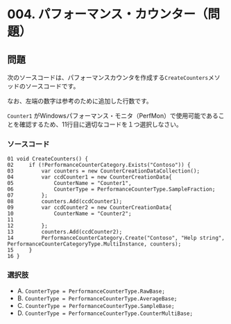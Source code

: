 # 004. パフォーマンス・カウンター（問題）

## 問題

次のソースコードは、パフォーマンスカウンタを作成する`CreateCounters`メソッドのソースコードです。

なお、左端の数字は参考のために追加した行数です。

`Counter1` がWindowsパフォーマンス・モニタ（PerfMon）で使用可能であることを確認するため、11行目に適切なコードを１つ選択しなさい。

### ソースコード

```CSharp
01 void CreateCounters() {
02     if (!PerformanceCounterCategory.Exists("Contoso")) {
03         var counters = new CounterCreationDataCollection();
04         var ccdCounter1 = new CounterCreationData{
05             CounterName = "Counter1",
06             CounterType = PerformanceCounterType.SampleFraction;
07         };
08         counters.Add(ccdCounter1);
09         var ccdCounter2 = new CounterCreationData{
10             CounterName = "Counter2";
11
12         };
13         counters.Add(ccdCounter2);
14         PerformanceCounterCategory.Create("Contoso", "Help string", PerformanceCounterCategoryType.MultiInstance, counters);
15     }
16 }
```

### 選択肢

* A. `CounterType = PerformanceCounterType.RawBase;`
* B. `CounterType = PerformanceCounterType.AverageBase;`
* C. `CounterType = PerformanceCounterType.SampleBase;`
* D. `CounterType = PerformanceCounterType.CounterMultiBase;`
